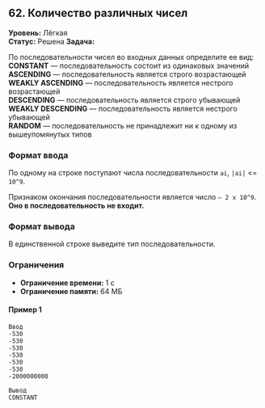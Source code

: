## 62. Количество различных чисел

**Уровень:** Лёгкая  
**Статус:** Решена
**Задача:**

По последовательности чисел во входных данных определите ее вид:  
**CONSTANT** — последовательность состоит из одинаковых значений  
**ASCENDING** — последовательность является строго возрастающей  
**WEAKLY ASCENDING** — последовательность является нестрого возрастающей  
**DESCENDING** — последовательность является строго убывающей  
**WEAKLY DESCENDING** — последовательность является нестрого убывающей  
**RANDOM** — последовательность не принадлежит ни к одному из вышеупомянутых типов

### Формат ввода

По одному на строке поступают числа последовательности `ai`, `|ai|` <= `10^9`.

Признаком окончания последовательности является число `— 2 x 10^9`. **Оно в последовательность не входит.**

### Формат вывода

В единственной строке выведите тип последовательности.

### Ограничения

- **Ограничение времени:** 1 с
- **Ограничение памяти:** 64 МБ

#### Пример 1

```
Ввод
-530
-530
-530
-530
-530
-530
-2000000000

Вывод
CONSTANT
```  
